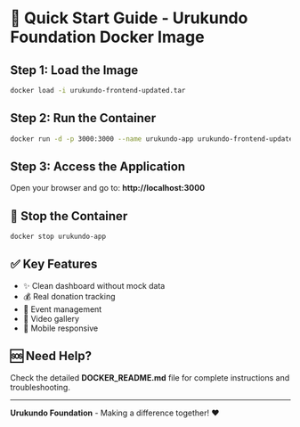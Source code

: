 # 🚀 Quick Start Guide - Urukundo Foundation Docker Image

## Step 1: Load the Image

```bash
docker load -i urukundo-frontend-updated.tar
```

## Step 2: Run the Container

```bash
docker run -d -p 3000:3000 --name urukundo-app urukundo-frontend-updated
```

## Step 3: Access the Application

Open your browser and go to: **http://localhost:3000**

## 🛑 Stop the Container

```bash
docker stop urukundo-app
```

## ✅ Key Features

- ✨ Clean dashboard without mock data
- 💰 Real donation tracking
- 📅 Event management
- 🎥 Video gallery
- 📱 Mobile responsive

## 🆘 Need Help?

Check the detailed **DOCKER_README.md** file for complete instructions and troubleshooting.

---

**Urukundo Foundation** - Making a difference together! ❤️
